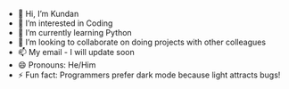 - 👋 Hi, I’m Kundan 
- 👀 I’m interested in Coding 
- 🌱 I’m currently learning Python 
- 💞️ I’m looking to collaborate on doing projects with other colleagues 
- 📫 My email - I will update soon
- 😄 Pronouns: He/Him
- ⚡ Fun fact: Programmers prefer dark mode because light attracts bugs!

<!---
Kp7700/Kp7700 is a ✨ special ✨ repository because its `README.md` (this file) appears on your GitHub profile.
You can click the Preview link to take a look at your changes.
--->
